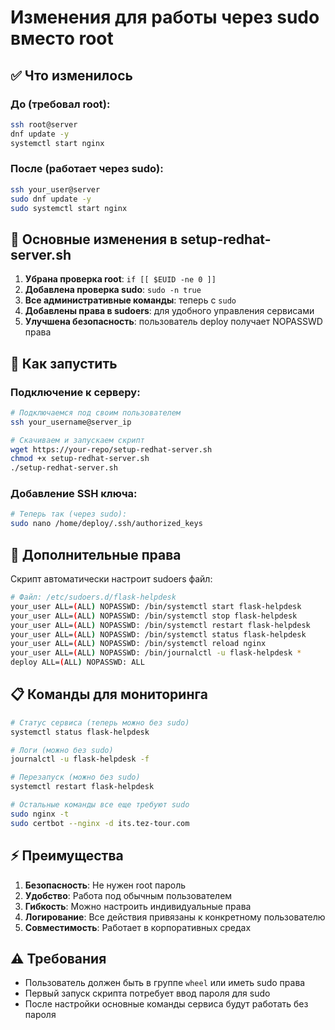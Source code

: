 # Изменения для работы через sudo вместо root

## ✅ Что изменилось

### До (требовал root):
```bash
ssh root@server
dnf update -y
systemctl start nginx
```

### После (работает через sudo):
```bash
ssh your_user@server
sudo dnf update -y
sudo systemctl start nginx
```

## 🔧 Основные изменения в setup-redhat-server.sh

1. **Убрана проверка root**: `if [[ $EUID -ne 0 ]]`
2. **Добавлена проверка sudo**: `sudo -n true`
3. **Все административные команды**: теперь с `sudo`
4. **Добавлены права в sudoers**: для удобного управления сервисами
5. **Улучшена безопасность**: пользователь deploy получает NOPASSWD права

## 🚀 Как запустить

### Подключение к серверу:
```bash
# Подключаемся под своим пользователем
ssh your_username@server_ip

# Скачиваем и запускаем скрипт
wget https://your-repo/setup-redhat-server.sh
chmod +x setup-redhat-server.sh
./setup-redhat-server.sh
```

### Добавление SSH ключа:
```bash
# Теперь так (через sudo):
sudo nano /home/deploy/.ssh/authorized_keys
```

## 🔐 Дополнительные права

Скрипт автоматически настроит sudoers файл:
```bash
# Файл: /etc/sudoers.d/flask-helpdesk
your_user ALL=(ALL) NOPASSWD: /bin/systemctl start flask-helpdesk
your_user ALL=(ALL) NOPASSWD: /bin/systemctl stop flask-helpdesk
your_user ALL=(ALL) NOPASSWD: /bin/systemctl restart flask-helpdesk
your_user ALL=(ALL) NOPASSWD: /bin/systemctl status flask-helpdesk
your_user ALL=(ALL) NOPASSWD: /bin/systemctl reload nginx
your_user ALL=(ALL) NOPASSWD: /bin/journalctl -u flask-helpdesk *
deploy ALL=(ALL) NOPASSWD: ALL
```

## 📋 Команды для мониторинга

```bash
# Статус сервиса (теперь можно без sudo)
systemctl status flask-helpdesk

# Логи (можно без sudo)
journalctl -u flask-helpdesk -f

# Перезапуск (можно без sudo)
systemctl restart flask-helpdesk

# Остальные команды все еще требуют sudo
sudo nginx -t
sudo certbot --nginx -d its.tez-tour.com
```

## ⚡ Преимущества

1. **Безопасность**: Не нужен root пароль
2. **Удобство**: Работа под обычным пользователем
3. **Гибкость**: Можно настроить индивидуальные права
4. **Логирование**: Все действия привязаны к конкретному пользователю
5. **Совместимость**: Работает в корпоративных средах

## ⚠️ Требования

- Пользователь должен быть в группе `wheel` или иметь sudo права
- Первый запуск скрипта потребует ввод пароля для sudo
- После настройки основные команды сервиса будут работать без пароля
